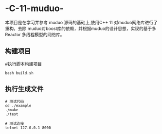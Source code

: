 # -C-11-muduo-

本项目是在学习并参考 muduo 源码的基础上,使用C++ 11 对muduo网络库进行了重构，去除 muduo对boost库的依赖，并根据muduo的设计思想，实现的基于多 Reactor 多线程模型的网络库。

## 构建项目

#执行脚本构建项目

```shell
bash build.sh
```

## 执行生成文件

```shell
# 测试代码
cd ./example
./make
./test 
```

```shell
# 测试连接
telnet 127.0.0.1 8000
```
